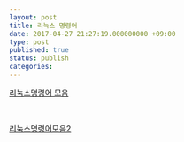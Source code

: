 ```yaml
---
layout: post
title: 리눅스 명령어
date: 2017-04-27 21:27:19.000000000 +09:00
type: post
published: true
status: publish
categories:
---
```

<p><a href="http://www.emh.co.kr/content.pl?linux_basic_commands" target="_blank" rel="noopener noreferrer">리눅스명령어 모음</a></p>
<p>&nbsp;</p>
<p><a href="http://inhack.org/wordpress/?p=545" target="_blank" rel="noopener noreferrer">리눅스명령어모음2</a></p>

